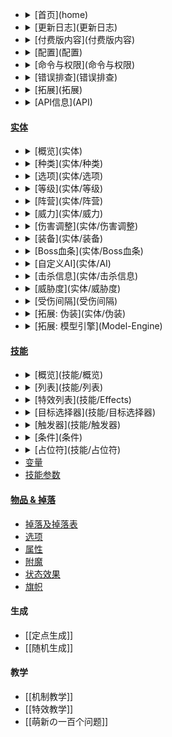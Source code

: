 * <details><summary>[首页](home)</summary>
  [前言](home#前言)<br>
  [什么是MythicMobs](home#什么是mythicmobs)<br>
  [安装](home#安装)<br>
  [帮助](home#帮助-问题)<br>
  [预览版](home#预览版) </details>
* <details><summary>[更新日志](更新日志)</summary>
  [v5.0~v4.13.x](更新日志)<br>
  [v4.12.x](更新日志/4.12.x更新日志)<br>
  [v4.11.x](更新日志/4.11.x更新日志)<br>
  [v4.10.x](更新日志/4.10.x更新日志)<br>
  [v4.9.x](更新日志/4.9.x更新日志)<br>
  [v4.8.x](更新日志/4.8.x更新日志)<br>
  [v4.7.x](更新日志/4.7.x更新日志)</details>
* <details><summary>[付费版内容](付费版内容)</summary>
   在Discord频道中的特殊身份<br>
   进入付费用户频道且允许创建更高优先度的支持贴<br>
   率先体验最新版本<br>
   访问开发构建<br>
   使用付费版技能<br>
   使用自定义伤害类型和伤害修改器的能力<br>
   能够在许多方面使用计算和占位符<br>
   自定义技能参数<br>
   在抛射技能中的命中条件下使用的能力<br>
   使用付费条件<br>
   能够在任何技能中使用origin=@targeter<br>
   敬请期待!</details>
* <details><summary>[配置](配置)</summary>
  [基本项配置](配置#基本项general)<br>
  [时钟项配置](配置#时钟clock)<br>
  [分支项配置](配置#分支components)<br>
  [实体项配置](配置#实体mobs)<br>
  [随机生成项配置](配置#随机生成项randomspawning)<br>
  [兼容项配置](配置#兼容项compatibility)</details>
* <details><summary>[命令与权限](命令与权限)</summary>
  [整体命令](命令与权限#整体命令)<br>
  [物品命令](命令与权限#物品命令)<br>
  [实体命令](命令与权限#实体命令)<br>
  [实体生成蛋命令](命令与权限#实体生成蛋命令)<br>
  [定点生成命令](命令与权限#定点生成命令)<br>
  [实用命令](命令与权限#实用命令)<br>
  [信号命令](命令与权限#信号命令)<br>
  [整体权限](命令与权限#权限#整体)<br>
  [命令权限](命令与权限#权限#命令)</details>
* <details><summary>[错误排查](错误排查)</summary>
  [实体相关](错误排查#实体配置相关错误)<br>
  [技能相关](错误排查#技能配置相关错误)<br>
  [生成相关](错误排查#生成相关错误)<br>
  [物品相关](错误排查#物品相关错误) </details>
* <details><summary>[拓展](拓展)</summary>
  [Crucible](https://mythiccraft.io/index.php?resources/crucible-create-unbelievable-mythic-items.2/)<br>
  [BossShop](https://www.spigotmc.org/resources/mythicmobs-%E2%9A%94-bossshoppro-add-on-%E2%9A%94.58415/)<br>
  [Denizen](https://github.com/BerndiVader/mmDenizenAddon)<br>
  [Quests](https://www.spigotmc.org/resources/mythicmobs-quests-module.7261/)<br>
  [Skript](https://github.com/BerndiVader/mmSkriptAddon)<br>
  [Advanced Achievements](https://www.spigotmc.org/resources/advanced-achievements.6239/)<br>
  [BetonQuest](https://www.spigotmc.org/resources/betonquest.2117/)<br>
  [BeautyQuests](https://www.spigotmc.org/resources/beautyquests.39255/)<br>
  [EnchantsPlus](https://www.spigotmc.org/resources/enchantsplus.3396/)<br>
  [Graveyards](https://www.spigotmc.org/resources/graveyards-40-off.7191/)<br>
  [Heroes](https://www.spigotmc.org/resources/heroes.305/)<br>
  [Holograms](https://www.spigotmc.org/resources/holograms.4924/)<br>
  [LibsDisguises](https://www.spigotmc.org/resources/libs-disguises.81/)<br>
  [McMMO](https://www.spigotmc.org/resources/mcmmo.2445/)<br>
  [MiniaturePets](https://www.spigotmc.org/resources/%E2%8C%BE-miniaturepets-%E2%8C%BE-custom-mobs-great-for-eula.23991/)<br>
  [SkillAPI](https://www.spigotmc.org/resources/skillapi-premium.28029/)<br>
  [TerrainControl](https://www.spigotmc.org/resources/terraincontrol.2214/)<br>
  [Vault](https://www.spigotmc.org/resources/vault.41918/)<br>
  [WorldGuard](https://dev.bukkit.org/projects/worldguard)</details>
* <details><summary>[API信息](API)</summary>
  [Javadocs](API#javadocs)<br>
  [Maven](API#maven)<br>
  [Repository](API#Repository)<br>
  [Dependency](API#Dependency)<br>
  [事件列表](API#事件)</details>
#### [实体](实体)
  * <details><summary>[概览](实体)</summary>
    [实体配置概览](/实体#实体概览)<br>
    [实体配置内容概览](/实体#内容概览)<br>
    [实体配置内容详解](/实体#内容详解)<br>
    [所有属性与选项的实体配置](/实体#使用了所有属性与选项的配置例子)</details>
  * <details><summary>[种类](实体/种类)</summary>
    ARMOR_STAND 盔甲架<br>
    AXOLOTL(4.13 MM) 美西螈<br>
    BABY_DROWNED 幼年溺尸<br>
    BABY_PIG_ZOMBIE 幼年僵尸猪人<br>
    BABY_PIG_ZOMBIE_VILLAGER 幼年僵尸猪人村民<br>
    BABY_ZOGLIN 幼年僵尸疣猪兽<br>
    BABY_ZOMBIE 幼年僵尸<br>
    BABY_ZOMBIE_VILLAGER 幼年僵尸村民<br>
    BAT 蝙蝠<br>
    BEE 蜜蜂<br>
    BLAZE 烈焰人<br>
    CAT 猫<br>
    CAVE_SPIDER 洞穴蜘蛛<br>
    CHICKEN 鸡<br>
    COD 鳕鱼<br>
    COW 牛<br>
    CREEPER 爬行者<br>
    DOLPHIN 海豚<br>
    DONKEY 驴<br>
    DROWNED 溺尸<br>
    ELDER_GUARDIAN 远古守卫者<br>
    ENDERMAN 末影人<br>
    ENDERMITE 末影螨<br>
    ENDER_CRYSTAL 末影水晶<br>
    ENDER_DRAGON 末影龙<br>
    EVOKER 唤魔者<br>
    EXPERIENCE_ORB (4.12 MM) 经验球<br>
    GHAST 恶魂<br>
    GIANT 巨人<br>
    GLOW_SQUID(4.13 MM) 发光鱿鱼<br>
    GOAT(4.13 MM) 山羊<br>
    GUARDIAN 守卫者<br>
    HOGLIN 疣猪兽<br>
    HORSE 马<br>
    HUSK 尸壳<br>
    ILLUSIONER 幻术师<br>
    IRON_GOLEM 铁傀儡
    LLAMA 羊驼<br>
    MAGMA_CUBE 岩浆怪<br>
    MARKER(4.13 MM) 低耗能实体<br>
    MULE 骡<br>
    MUSHROOM_COW 哞菇<br>
    OCELOT 豹猫<br>
    PARROT 鹦鹉<br>
    PHANTOM 幻翼<br>
    PIG 猪<br>
    PIGLIN 猪灵<br>
    PIG_ZOMBIE 僵尸猪人<br>
    PILLAGER 掠夺者<br>
    POLAR_BEAR 北极熊<br>
    PUFFERFISH 河豚<br>
    RABBIT 兔<br>
    RAVAGER 劫掠兽<br>
    SALMON 鲑鱼<br>
    SHEEP 羊<br>
    SHULKER 潜影贝<br>
    SILVERFISH 蠹虫<br>
    SKELETON 骷髅<br>
    SKELETON_HORSE 骷髅马<br>
    SLIME 史莱姆<br>
    SNOWMAN 雪傀儡<br>
    SPIDER 蜘蛛<br>
    SQUID 鱿鱼<br>
    STRAY 流浪者<br>
    STRIDER 炽足兽<br>
    TNT 炸药<br>
    TRADER_LLAMA 行商羊驼<br>
    TROPICAL_FISH 热带鱼<br>
    TURTLE 海龟<br>
    VEX 恼鬼<br>
    VILLAGER 村民<br>
    VINDICATOR 卫道士<br>
    WANDERING_TRADER 流浪商人<br>
    WITCH 女巫<br>
    WITHER 凋灵<br>
    WITHER_SKELETON 凋零骷髅<br>
    WOLF 狼<br>
    ZOMBIE 僵尸<br>
    ZOMBIE_HORSE 僵尸马<br>
    ZOMBIE_VILLAGER 僵尸村民<br>
    ZOMBIFIED_PIGLIN 僵尸猪灵</details>
  * <details><summary>[选项](实体/选项)</summary>
    [通用](实体/选项#通用)<br>
    [特定 盔甲架](实体/选项#盔甲架)<br>
    [特定 蜜蜂](实体/选项#蜜蜂)<br>
    [特定 鸡](实体/选项#鸡)<br>
    [特定 羊](实体/选项#羊)<br>
    [特定 猪](实体/选项#猪)<br>
    [特定 兔子](实体/选项#兔子)<br>
    [特定 马,驴,骡](实体/选项#马驴骡)<br>
    [特定 村民](实体/选项#村民)<br>
    [特定 热带鱼](实体/选项#热带鱼)<br>
    [特定 铁傀儡](实体/选项#铁傀儡)<br>
    [特定 雪傀儡](实体/选项#雪傀儡)<br>
    [特定 爬行者](实体/选项#爬行者)<br>
    [特定 末影人](实体/选项#末影人)<br>
    [特定 经验球](实体/选项#经验球)<br>
    [特定 掉落沙](实体/选项#掉落沙)<br>
    [特定 猫](实体/选项#猫)<br>
    [特定 豹猫](实体/选项#豹猫)<br>
    [特定 狐狸](实体/选项#狐狸)<br>
    [特定 疣猪兽](实体/选项#疣猪兽)<br>
    [特定 熊猫](实体/选项#熊猫)<br>
    [特定-猪灵/猪灵暴君](实体/选项#猪灵猪灵暴君)<br>
    [特定 蠹虫](实体/选项#蠹虫)<br>
    [特定 炸药](实体/选项#炸药)<br>
    [特定 僵尸（包括变种）](实体/选项#僵尸包括变种)<br>
    [特定 僵尸村民](实体/选项#僵尸村民)<br>
    [特定 史莱姆& 岩浆怪](实体/选项#史莱姆-岩浆怪)<br>
    [特定组 可繁殖](实体/选项#可繁殖)<br>
    [特定组 可愤怒](实体/选项#可愤怒)<br>
    [特定组 可调整大小](实体/选项#可调整大小)<br>
    [特定组 可驯服](实体/选项#可驯服)</details>
  * <details><summary>[等级](实体/等级)</summary>
    [等级系统描述](等级#实体等级)<br>
    [实体属性等级调整值](等级#等级调整值)<br>
    [随机生成固定等级](随机生成#选项)<br>
    [随机生成等级调整（基于与世界出生点的距离）](等级#世界出生点距离等级调整world-scaling)</details>
  * <details><summary>[阵营](实体/阵营)</summary>
    [示范 守卫对峙怪物](#例1-守卫对峙怪物)<br>
    [示范 兽族阵营与地精族阵营对峙](#例2-兽族阵营与地精族阵营对峙)</details>
  * <details><summary>[威力](实体/威力)</summary>
    可影响:<br>
    [BaseDamage: multiplier](/技能/列表/basedamage)<br>
    [Consume: damage](/技能/列表/consume)<br>
    [Consume: health](/技能/列表/consume)<br>
    [Damage: amount](/技能/列表/damage)<br>
    [Projectile: velocity](/技能/列表/projectile)<br>
    [Projectile: maxrange](/技能/列表/projectile)<br>
    [Missile: velocity](/技能/列表/missile)<br>
    [Missile: maxrange](/技能/列表/missile)</details>
  * <details><summary>[伤害调整](实体/伤害调整)</summary>
    [伤害调整概览](实体/伤害调整)<br>
    [可调整伤害类型](实体/伤害调整#可调整的伤害类型)<br>
    [示例1](实体/伤害调整#示例1-对近战远程攻击有抗性的武装僵尸)<br>
    [示例2](实体/伤害调整#示例2-免疫火焰甚至依靠火焰获取生命的火元素)</details>
  * <details><summary>[装备](实体/装备)</summary>
    [装备配置描述](实体/装备)<br>
    [装备配置语法](实体/装备#语法)<br>
    [装备配置单行语法](实体/装备#单行物品配置)<br>
    [MMOItems装备配置语法](实体/装备#MMOItems)</details>
  * <details><summary>[Boss血条](实体/Boss血条)</summary>
    [Boss血条概览](实体/Boss血条#boss血条)<br>
    [Boss血条配置语法](实体/Boss血条#语法)<br>
    [Boss血条配置示范](实体/Boss血条#示范)</details>
  * <details><summary>[自定义AI](实体/AI)</summary>
    [AI行动器列表](实体/AI#AI行动器)<br>
    [AI目标选择器列表](实体/AI#AI目标选择器)</details>
  * <details><summary>[击杀信息](实体/击杀信息)</summary>
    [击杀信息配置语法](实体/击杀信息#语法)<br>
    [击杀信息使用技巧](实体/击杀信息#使用技巧)</details>
  * <details><summary>[威胁度](实体/威胁度)</summary>
    [威胁度启用方式](实体/威胁度#启用方式)<br>
    [威胁度修改方式](实体/威胁度#修改威胁度)</details>
  * <details><summary>[受伤间隔](受伤间隔)</summary>
    [没啥好说的..](受伤间隔)</details>
  * <details><summary>[拓展: 伪装](实体/伪装)</summary>
    [伪装配置相关](实体/伪装#实体伪装)<br>
    [伪装配置选项](实体/伪装#伪装选项)<br>
    [保存伪装配置](实体/伪装#保存伪装)<br>
    [伪装使用提示](实体/伪装#小提示)</details>
  * <details><summary>[拓展: 模型引擎](Model-Engine)</summary>
    [模型引擎工作原理](实体/Model-Engine#model-engine-工作原理)<br>
    [模型引擎使用示范](实体/Model-Engine#示例)</details>
#### [技能](技能/概览)
  * <details><summary>[概览](技能/概览)</summary>
      [前言](/技能/概览#技能概览)<br>
      [入门](/技能/概览#入门)<br>
      [各因素讲解](/技能/概览#各因素讲解)<br>
      [格式 技能](/技能/概览#技能格式)<br>
      [格式 目标选择器](/技能/概览#目标选择器)<br>
      [格式 触发器](/技能/概览#触发器)<br>
      [格式 血量要求](/技能/概览#血量要求)<br>
      [格式 触发几率](/技能/概览#触发几率)<br>
      [付费格式 技能](/技能/概览#一些付费版技能格式)</details>
  * <details><summary>[列表](技能/列表)</summary>
    [Activate Spawner](/技能/列表/activatespawner)<br>
    [Animate ArmorStand](/技能/列表/animatearmorstand)<br>
    [Arrow Volley](/技能/列表/arrowvolley)<br>
    [Aura Remove](/技能/列表/auraremove)<br>
    [Bar Create](/技能/列表/barcreate)<br>
    [Bar Set](/技能/列表/barset)<br>
    [Bar Remove](/技能/列表/barremove)<br>
    [Break Block](/技能/列表/breakblock)<br>
    [Break Block And Give Item](/技能/列表/breakBlockAndGiveItem)<br>
    [Close Inventory](/技能/列表/closeinventory)<br>
    [Command](/技能/列表/command)<br>
    [Consume](/技能/列表/consume)<br>
    [Disengage](/技能/列表/disengage)<br>
    [Disguise](/技能/列表/disguise)<br>
    [Disguise Old](/技能/列表/disguiseold)<br>
    [Disguise As Block](/技能/列表/disguiseasblock)<br>
    [Disguise Modify](/技能/列表/disguisemodify)<br>
    [Disguise Modify New](/技能/列表/disguisemodifynew)<br>
    [Disguise Target](/技能/列表/disguisetarget)<br>
    [Disguise Remove](/技能/列表/undisguise)<br>
    [Dismount](/技能/列表/dismount)<br>
    [Clear Threat](/技能/列表/clearthreat)<br>
    [Currency Give](/技能/列表/currencygive)<br>
    [Currency Take](/技能/列表/currencytake)<br>
    [Damage](/技能/列表/damage)<br>
    [Base Damage](/技能/列表/basedamage)<br>
    [Damage Percent](/技能/列表/damagepercent)<br>
    [Decapitate](/技能/列表/decapitate)<br>
    [Doppleganger](/技能/列表/doppleganger)<br>
    [Drop Item](/技能/列表/dropitem)<br>
    [Eject Passenger](/技能/列表/ejectpassenger)<br>
    [Equip](/技能/列表/equip)<br>
    [Explosion](/技能/列表/explosion)<br>
    [Extinguish](/技能/列表/extinguish)<br>
    [Fawe Paste](/fawePaste)<br>
    [Feed](/技能/列表/feed)<br>
    [Fill Chest](/技能/列表/fillChest)<br>
    [Fly](/技能/列表/fly)<br>
    [Freeze](/技能/列表/freeze)<br>
    [Force Pull](/技能/列表/forcepull)<br>
    [Glow](/技能/列表/glow)<br>
    [Give Item](/技能/列表/giveitem)<br>
    [Give Item From Slot](/技能/列表/giveitemfromslot)<br>
    [Give Item From Target](/技能/列表/giveitemfromtarget)<br>
    [Heal](/技能/列表/heal)<br>
    [Heal Percent](/技能/列表/healpercent)<br>
    [Hide From Players](/技能/列表/hidefromplayers)<br>
    [HoloGram](/技能/列表/hologram)<br>
    [Ignite](/技能/列表/ignite)<br>
    [JSON Message](/技能/列表/jsonmessage)<br>
    [Jump](/技能/列表/jump)<br>
    [Leap](/技能/列表/leap)<br>
    [Lightning](/技能/列表/lightning)<br>
    [Look](/技能/列表/look)<br>
    [Lunge](/技能/列表/lunge)<br>
    [Message](/技能/列表/message)<br>
    [Modify Global Score](/技能/列表/modifyglobalscore)<br>
    [Modify Target Score](/技能/列表/modifytargetscore)<br>
    [Modify Score](/技能/列表/modifyscore)<br>
    [Mount](/技能/列表/mount)<br>
    [Mount Me](/技能/列表/mountme)<br>
    [Mount Target](/技能/列表/mounttarget)<br>
    [Oxygen](/技能/列表/oxygen)<br>
    [Play Block Break Sound](/技能/列表/playblockbreaksound)<br>
    [Play Block Hit Sound](/技能/列表/playblockhitsound)<br>
    [Play Block Place Sound](/技能/列表/playblockplacesound)<br>
    [Play Block Step Sound](/技能/列表/playblockstepsound)<br>
    [Pose ArmorStand](/技能/列表/posearmorstand)<br>
    [Potion](/技能/列表/potion)<br>
    [Potion Clear](/技能/列表/potionclear)<br>
    [Prison](/技能/列表/prison)<br>
    [Propel](/技能/列表/propel)<br>
    [Pull](/技能/列表/pull)<br>
    [Push Button](/技能/列表/pushbutton)<br>
    [Rally](/技能/列表/rally)<br>
    [Random Message](/技能/列表/randommessage)<br>
    [Ray Trace](/技能/列表/raytrace)<br>
    [Ray Trace To](/技能/列表/raytraceto)<br>
    [Remount](/技能/列表/remount)<br>
    [Remove](/技能/列表/remove)<br>
    [Remove HeldItem](/技能/列表/removehelditem)<br>
    [Remove Owner](/技能/列表/removeowner)<br>
    [Run AI Goal Selector](/技能/列表/runaigoalselector)<br>
    [Run AI Target Selector](/技能/列表/runaitargetselector)<br>
    [Send Action Message](/技能/列表/sendactionmessage)<br>
    [Send Resource Pack](/技能/列表/sendresourcepack)<br>
    [Send Title Message](/技能/列表/sendtitlemessage)<br>
    [Send Toast](/技能/列表/sendtoast)<br>
    [Set AI](/技能/列表/setai)<br>
    [Set Block Type](/技能/列表/setblocktype)<br>
    [Set Game Mode](/技能/列表/setgamemode)<br>
    [Set Gliding](/技能/列表/setgliding)<br>
    [Set Global Score](/技能/列表/setglobalscore)<br>
    [Set Gravity](/技能/列表/setgravity)<br>
    [Set Health](/技能/列表/sethealth)<br>
    [Set Level](/技能/列表/setlevel)<br>
    [Set Max Health](/技能/列表/setmaxhealth)<br>
    [Set Mob Color](/技能/列表/setmobcolor)<br>
    [Set Mob Score](/技能/列表/setmobscore)<br>
    [Set Name](/技能/列表/setname)<br>
    [Set NoDamageTicks](/技能/列表/setnodamageticks)<br>
    [Set Owner](/技能/列表/setowner)<br>
    [Set Rotation](/技能/列表/setrotation)<br>
    [Set Target Score](/技能/列表/settargetscore)<br>
    [Set Score](/技能/列表/setscore)<br>
    [Set Speed](/技能/列表/setspeed)<br>
    [Set Stance](/技能/列表/setstance)<br>
    [Shield](/技能/列表/shield)<br>
    [Shield Percent](/技能/列表/shieldpercent)<br>
    [Shoot Fireball](/技能/列表/shootfireball)<br>
    [Shoot Potion](/技能/列表/shootpotion)<br>
    [Shoot Skull](/技能/列表/shootskull)<br>
    [Shoot Shulker Bullet](/技能/列表/shootshulkerbullet)<br>
    [Signal](/技能/列表/signal)<br>
    [Speak](/技能/列表/speak)<br>
    [Spring](/技能/列表/spring)<br>
    [Stun](/技能/列表/stun)<br>
    [Suicide](/技能/列表/suicide)<br>
    [Summon](/技能/列表/summon)<br>
    [Swap](/技能/列表/swap)<br>
    [Add Tag](/技能/列表/addtag)<br>
    [Remove Tag](/技能/列表/removetag)<br>
    [Teleport](/技能/列表/teleport)<br>
    [TeleportIn](/技能/列表/teleportin)<br>
    [TeleportTo](/技能/列表/teleportto)<br>
    [Threat](/技能/列表/threat)<br>
    [Throw](/技能/列表/throw)<br>
    [Toggle Lever](/技能/列表/togglelever)<br>
    [Toggle Sitting](/技能/列表/togglesitting)<br>
    [Track Location](/技能/列表/tracklocation)<br>
    [Velocity](/技能/列表/velocity)<br>
    [Weather](/技能/列表/weather)<br>
    [WolfSit](/技能/列表/wolfsit)<br>
    [Skill](/技能/列表/skill)<br>
    [Aura](/技能/列表/aura)<br>
    [Cancel Event](/技能/列表/cancelevent)<br>
    [Cast](/技能/列表/cast)<br>
    [Chain](/技能/列表/chain)<br>
    [Chain Missile](/技能/列表/chainmissile)<br>
    [Delay](/技能/列表/delay)<br>
    [Global Cooldown](/技能/列表/globalcooldown)<br>
    [Missile](/技能/列表/missile)<br>
    [Modify Projectile](/技能/列表/modifyprojectile)<br>
    [On Attack](/技能/列表/onattack)<br>
    [On Block Break](/技能/列表/onblockbreak)<br>
    [On Damaged](/技能/列表/ondamaged)<br>
    [On Shoot](/技能/列表/onshoot)<br>
    [Orbital](/技能/列表/orbital)<br>
    [Projectile](/技能/列表/projectile)<br>
    [Shoot](/技能/列表/shoot)<br>
    [Volley](/技能/列表/volley)<br>
    [Sudo Skill](/技能/列表/sudoskill)<br>
    [Random Skill](/技能/列表/randomskill)<br>
    [Totem](/技能/列表/totem)<br>
    [Variable Add](/技能/列表/variableadd)<br>
    [Variable Math](/技能/列表/variablemath)<br>
    [Set Variable](/技能/列表/setvariable)<br>
    [Variable Unset](/技能/列表/variableunset)<br>
    [Variable Subtract](/技能/列表/variablesubtract)<br>
    [Time](/技能/列表/time)</details>
  * <details><summary>[特效列表](技能/Effects)</summary>
    [Black Screen](/技能/effects/blackscreen)<br>
    [Block Mask](/技能/effects/blockmask)<br>
    [Block Unmask](/技能/effects/blockunmask)<br>
    [Block Wave](/技能/effects/blockwave)<br>
    [Bloody Screen](/技能/effects/bloodyscreen)<br>
    [Ender](/技能/effects/ender)<br>
    [Ender Beam](/技能/effects/enderbeam)<br>
    [Explosion](/技能/effects/explosion)<br>
    [Firework](/技能/effects/firework)<br>
    [Flames](/技能/effects/flames)<br>
    [Geyser](/技能/effects/geyser)<br>
    [Glow](/技能/effects/glow)<br>
    [Item Spray](/技能/effects/itemspray)<br>
    [Lightning](/技能/effects/lightning)<br>
    [Particles](/技能/effects/particles)<br>
    [Particle Box](/技能/effects/particlebox)<br>
    [Particle Line](/技能/effects/particleline)<br>
    [Particle Orbital](/技能/effects/particleorbital)<br>
    [Particle Ring](/技能/effects/particlering)<br>
    [Particle Sphere](/技能/effects/particlesphere)<br>
    [Particle Tornado](/技能/effects/particletornado)<br>
    [Play Animation](/技能/effects/playanimation)<br>
    [Recoil](/技能/effects/recoil)<br>
    [Skybox](/技能/effects/skybox)<br>
    [Smoke](/技能/effects/smoke)<br>
    [Smoke Swirl](/技能/effects/smokeswirl)<br>
    [Sound](/技能/effects/sound)<br>
    [Stop Sound](/技能/effects/stopsound)<br>
    [Spin](/技能/effects/spin)<br>
    [TotemOfUndying](/技能/effects/totemOfUndying)<br>
    [Atom](/技能/effects/atom)<br>
    [Particle Vortex](/技能/effects/particlevortex)<br>
    [DNA](/技能/effects/dna)</details>
  * <details><summary>[目标选择器](技能/目标选择器)</summary>
    [单实体目标选择器](技能/目标选择器#单实体)<br>
    [多实体目标选择器](技能/目标选择器#多实体)<br>
    [单坐标目标选择器](技能/目标选择器#单坐标)<br>
    [多坐标目标选择器](技能/目标选择器#多坐标)<br>
    [威胁度目标选择器](技能/目标选择器#威胁度)<br>
    [特殊目标选择器](技能/目标选择器#特殊目标选择器)<br>
    [技能目标选择器](技能/目标选择器#技能目标选择器line相关的目标选择器所调用技能技能为skill)<br>
    [目标过滤器](技能/目标选择器#目标过滤器)<br>
    [目标数量限制器](技能/目标选择器#目标数量限制器)</details>
  * <details><summary>[触发器](技能/触发器)</summary>
    onCombat<br>
    onAttack<br>
    onDamaged<br>
    onSpawn<br>
    onDeSpawn<br>
    onFirstSpawn<br>
    onDeath<br>
    onTimer:10<br>
    onTame<br>
    onInteract<br>
    onKill<br>
    onKillPlayer<br>
    onLoad<br>|
    onPlayerDeath<br>
    onEnterCombat<br>
    onDropCombat<br>
    onChangeTarget<br>
    onExplode<br>
    onTeleport<br>
    onSignal<br>
    onSignal:信号名<br>
    onShoot<br>
    onBlockBreak<br>
    onBlockPlace<br>
    onConsume<br>
    onCrouch<br>
    onUnCrouch<br>
    onEquip<br>
    onUnEquip<br>
    onInteract<br>
    onBowHit<br>
    onPotionSplash<br>
    onRightClick<br>
    onShoot<br>
    onSpawn<br>
    onSwing<br>
    onUse<br>
    onFish <br>
    onFishBite<br>
    onFishCatch<br>
    onFishGrab<br>
    onFishGround<br>
    onFishingReel<br>
    onFishingFail<br>
    onPressQ<br>
    onPressCtrlQ<br>
    onPressF</details>
  * <details><summary>[条件](条件)</summary>
    [Altitude](/条件/altitude)<br>
    [Biome](/条件/biome)<br>
    [Block Type](/条件/blocktype)<br>
    [Blocking](/条件/blocking)<br>
    [Burning](/条件/burning)<br>
    [Children](/条件/children)<br>
    [Color](/条件/color)<br>
    [Crouching](/条件/crouching)<br>
    [Cuboid](/条件/cuboid)<br>
    [Damage Amount](/条件/DamageAmount)<br>
    [Damage Cause](/条件/DamageCause)<br>
    [Dawn](/条件/dawn)<br>
    [Day](/条件/day)<br>
    [Dimesion](/条件/dimesion)<br>
    [Distance](/条件/distance)<br>
    [Distance From Spawn](/条件/distancefromspawn)<br>
    [Distance From Tracked Location](/条件/distancefromtrackedlocation)<br>
    [Dusk](/条件/dusk)<br>
    [Enchanting Experience](/条件/enchantingexperience)<br>
    [Enchanting Level](/条件/enchantingLevel)<br>
    [Ender Dragon Phase](/条件/EnderDragonPhase)<br>
    [Entity Type](/条件/entitytype)<br>
    [Faction](/条件/faction)<br>
    [Fall Speed](/条件/fallspeed)<br>
    [Field Of View](/条件/fieldofview)<br>
    [Food Level](/条件/FoodLevel)<br>
    [Food Saturation](/条件/FoodSaturation)<br>
    [Gliding](/条件/gliding)<br>
    [Global Score](/条件/globalscore)<br>
    [HasAura](/条件/hasaura)<br>
    [Has Aura Stacks](/条件/hasaurastacks)<br>
    [Has Currency](/条件/hascurrency)<br>
    [Has Inventory Space](/条件/hasinventoryspace)<br>
    [Has Item](/条件/hasItem)<br>
    [Has Owner](/条件/hasowner)<br>
    [Has Parent](/条件/hasparent)<br>
    [Has Passenger](条件//hasPassenger)<br>
    [Has Gravity](/条件/hasgravity)<br>
    [Has Potion Effect](/条件/haspotioneffect)<br>
    [Has Tag](/条件/hastag)<br>
    [Has Permission](/条件/haspermission)<br>
    [Health](/条件/health)<br>
    [Height](/条件/height)<br>
    [Height Above](/条件/heightabove)<br>
    [Height Below](/条件/heightbelow)<br>
    [Holding](/条件/holding)<br>
    [In block](/条件/inblock)<br>
    [In combat](/条件/incombat)<br>
    [In side](/条件/inside)<br>
    [Is Caster](/条件/iscaster)<br>
    [Is Child](/条件/ischild)<br>
    [Is Parent](/条件/isparent)<br>
    [Is Living](/条件/isliving)<br>
    [Is Leashed](/条件/isleashed)<br>
    [Is Monster](/条件/ismonster)<br>
    [Is Natural Block](/条件/isnaturalblock)<br>
    [Is Player](/条件/isplayer)<br>
    [Is Sprinting](/条件/issprinting)<br>
    [Item Recharging](/条件/itemrecharging)<br>
    [Last Damage Cause](/条件/lastdamagecause)<br>
    [Last Signal](/条件/lastsignal)<br>
    [Level](/条件/level)<br>
    [Light Level](/条件/lightlevel)<br>
    [Light Level From Blocks](/条件/lightlevel)<br>
    [Line Of Sight](/条件/lineofsight)<br>
    [Line Of Sight From Origin](/条件/lineofsightfromorigin)<br>
    [Living In Radius](/条件/livinginradius)<br>
    [Local Difficulty](/条件/localdifficulty)<br>
    [Lunar Phase](/条件/lunarphase)<br>
    [Mobs In Radius](/条件/mobsinradius)<br>
    [Mobs In Chunk](/条件/mobsinchunk)<br>
    [Mobs In World](/条件/mobsinworld)<br>
    [Motion X](/条件/motionx)<br>
    [Motion Y](/条件/motiony)<br>
    [Motion Z](/条件/motionz)<br>
    [Mounted](/条件/mounted)<br>
    [Moving](/条件/moving)<br>
    [MythicMobType](/条件/mythicmobtype)<br>
    [Name](/条件/name)<br>
    [Near Claim](/条件/nearclaim)<br>
    [Night](/条件/night)<br>
    [Not In Region](/条件/notinregion)<br>
    [OffGCD](/条件/offgcd)<br>
    [OnBlock](/条件/onblock)<br>
    [OnGround](/条件/onground)<br>
    [Outside](/条件/outside)<br>
    [Owner](/条件/owner)<br>
    [Owner Is Online](/条件/ownerisonline)<br>
    [Pitch](/条件/pitch)<br>
    [Player Kills](/条件/playerkills)<br>
    [Players In Radius](/条件/playersinradius)<br>
    [Player Not Within](/条件/playernotwithin)<br>
    [Player Within](/条件/playerwithin)<br>
    [Raining](/条件/raining)<br>
    [Region](/条件/region)<br>
    [Same Faction](/条件/samefaction)<br>
    [Score](/条件/score)<br>
    [Mob Size](/条件/mobsize)<br>
    [Stance](/条件/stance)<br>
    [String Equals](/条件/stringequals)<br>
    [Sunny](/条件/sunny)<br>
    [Target In Line Of Sight](/条件/targetinlineofsight)<br>
    [Target Not In Line Of Sight](/条件/targetnotinlineofsight)<br>
    [Target Within](/条件/targetwithin)<br>
    [Target Not Within](/条件/targetnotwithin)<br>
    [Targets](/条件/targets)<br>
    [Thundering](/条件/thundering)<br>
    [Variable In Range](/条件/variableinrange)<br>
    [Variable Is Set](/条件/variableisset)<br>
    [Variable Equals](/条件/variableequals)<br>
    [Wearing](/条件/wearing)<br>
    [World](/条件/world)<br>
    [World Time](/条件/worldtime)<br>
    [Yaw](/条件/yaw)<br>
    [yDiff](/条件/ydiff)</details>
  * <details><summary>[占位符](技能/占位符)</summary>
    [特殊符号占位符](技能/占位符#特殊符号)<br>
    [颜色代码占位符](技能/占位符#颜色代码)<br>
    [施法者占位符](技能/占位符#施法者占位符)<br>
    [特殊符号占位符](技能/占位符#特殊符号)<br>
    [技能内部占位符](技能/占位符#技能内部占位符)<br>
    [技能目标占位符](技能/占位符#技能目标)<br>
    [触发者占位符](技能/占位符#触发者)<br>
    [掉落相关占位符](技能/占位符#掉落相关占位符)<br>
    [记分板与随机值占位符](技能/占位符#记分板与随机值-占位符)<br>
    [占位符使用示例](技能/占位符#示例)</details>
  * [变量](技能/变量)
  * [技能参数](/技能/技能参数)
#### [物品 & 掉落](物品)
  * [掉落及掉落表](物品/掉落)
  * [选项](物品/选项)
  * [属性](物品/属性)
  * [附魔](物品/附魔)
  * [状态效果](物品/状态效果)
  * [旗帜](物品/旗帜)

#### 生成
  * [[定点生成]]
  * [[随机生成]]

#### 教学
  * [[机制教学]]
  * [[特效教学]]
  * [[萌新の一百个问题]]